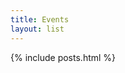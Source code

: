 ```yaml
---
title: Events
layout: list
---
```


<!--
<main class="py-2 d-flex align-content-start flex-wrap">
{% for post in site.posts %}
<article class="col-xl-3 col-lg-4 col-md-6 py-1">
    <div class="row align-items-end">
        <div class="pt-5  col-12 col-md-2 text-center text-md-right">
        </div>   
    <div class="col-12 col-md-8">
            <h2 class="display-5 pt-5 pb-3"><a href="{{ post.url }}" class="text-dark">{{ post.title }}</a></h2>
            <p class="font-weight-light font-smaller">{{ post.date | date: '%B %d, %Y'}}</p>
        <img src="{{ post.main_image }}" class="mw-100 py-3">
        <p>{{ post.excerpt }}</p>
        {% if post.excerpt != post.content %}
        <a href="{{ site.baseurl }}{{ post.url }}">Read more</a>
        {% endif %}
    </div>
  </div>
</article>
{% endfor %}
</main>
-->



{% include posts.html %}